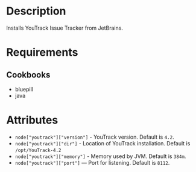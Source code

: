# Description

Installs YouTrack Issue Tracker from JetBrains.

# Requirements

## Cookbooks

* bluepill
* java

# Attributes

* `node["youtrack"]["version"]` - YouTrack version. Default is `4.2`.
* `node["youtrack"]["dir"]` - Location of YouTrack installation. Default is
  `/opt/YouTrack-4.2`
* `node["youtrack"]["memory"]` - Memory used by JVM. Default is `384m`.
* `node["youtrack"]["port"]` — Port for listening. Default is `8112`.
